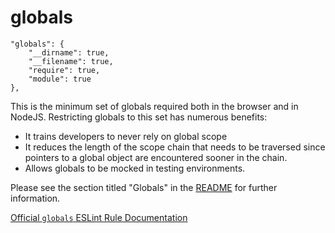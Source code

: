 # globals

    "globals": {
        "__dirname": true,
        "__filename": true,
        "require": true,
        "module": true
    },

This is the minimum set of globals required both in the browser and in NodeJS.
Restricting globals to this set has numerous benefits:
 - It trains developers to never rely on global scope
 - It reduces the length of the scope chain that needs to be traversed since
   pointers to a global object are encountered sooner in the chain.
 - Allows globals to be mocked in testing environments.

Please see the section titled "Globals" in the [README][readme] for further
information.

[Official `globals` ESLint Rule Documentation][globals-docs]

[globals-docs]: http://eslint.org/docs/configuring/
[readme]: https://github.com/uber/lint-trap/blob/master/README.markdown
